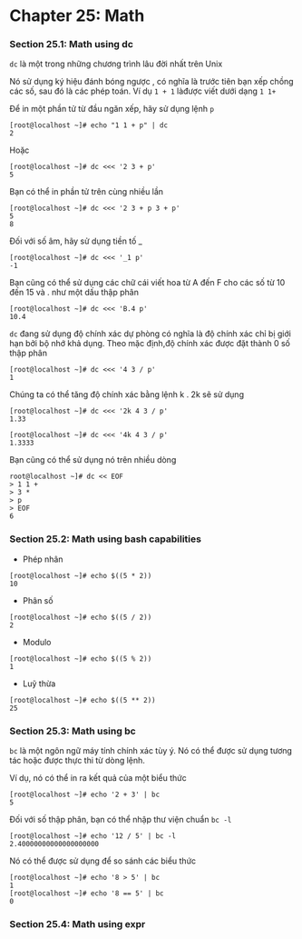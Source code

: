 # Chapter 25: Math
### Section 25.1: Math using dc
`dc` là một trong những chương trình lâu đời nhất trên Unix

Nó sử dụng ký hiệu đánh bóng ngược , có nghĩa là trước tiên bạn xếp chồng các số, sau đó là các phép toán. Ví dụ `1 + 1` làđược viết dưới dạng `1 1+` 

Để in một phần tử từ đầu ngăn xếp, hãy sử dụng lệnh `p`
```
[root@localhost ~]# echo "1 1 + p" | dc
2
```
Hoặc
```
[root@localhost ~]# dc <<< '2 3 + p'
5
```
Bạn có thể in phần tử trên cùng nhiều lần
```
[root@localhost ~]# dc <<< '2 3 + p 3 + p'
5
8
```
Đối với số âm, hãy sử dụng tiền tố _
```
[root@localhost ~]# dc <<< '_1 p'
-1
```
Bạn cũng có thể sử dụng các chữ cái viết hoa từ A đến F cho các số từ 10 đến 15 và . như một dấu thập phân
```
[root@localhost ~]# dc <<< 'B.4 p'
10.4
```
`dc` đang sử dụng độ chính xác dự phòng có nghĩa là độ chính xác chỉ bị giới hạn bởi bộ nhớ khả dụng. Theo mặc định,độ chính xác được đặt thành 0 số thập phân
```
[root@localhost ~]# dc <<< '4 3 / p'
1
```
Chúng ta có thể tăng độ chính xác bằng lệnh k . 2k sẽ sử dụng
```
[root@localhost ~]# dc <<< '2k 4 3 / p'
1.33
```
```
[root@localhost ~]# dc <<< '4k 4 3 / p'
1.3333
```
Bạn cũng có thể sử dụng nó trên nhiều dòng
```
root@localhost ~]# dc << EOF
> 1 1 +
> 3 *
> p
> EOF
6
```

### Section 25.2: Math using bash capabilities
* Phép nhân
```
[root@localhost ~]# echo $((5 * 2))
10
```
* Phân số
```
[root@localhost ~]# echo $((5 / 2))
2
```
* Modulo
```
[root@localhost ~]# echo $((5 % 2))
1
```
* Luỹ thừa
```
[root@localhost ~]# echo $((5 ** 2))
25
```

### Section 25.3: Math using bc
`bc` là một ngôn ngữ máy tính chính xác tùy ý. Nó có thể được sử dụng tương tác hoặc được thực thi từ dòng lệnh.

Ví dụ, nó có thể in ra kết quả của một biểu thức
```
[root@localhost ~]# echo '2 + 3' | bc
5
```
Đối với số thập phân, bạn có thể nhập thư viện chuẩn `bc -l` 
```
[root@localhost ~]# echo '12 / 5' | bc -l
2.40000000000000000000
```
Nó có thể được sử dụng để so sánh các biểu thức
```
[root@localhost ~]# echo '8 > 5' | bc
1
[root@localhost ~]# echo '8 == 5' | bc
0
```

### Section 25.4: Math using expr

